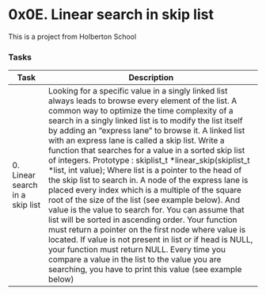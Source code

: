 # 0x0E. Linear search in skip list

This is a project from Holberton School


### Tasks

| Task | Description |
| --- | --- |
| 0. Linear search in a skip list | Looking for a specific value in a singly linked list always leads to browse every element of the list. A common way to optimize the time complexity of a search in a singly linked list is to modify the list itself by adding an “express lane” to browse it. A linked list with an express lane is called a skip list. Write a function that searches for a value in a sorted skip list of integers. Prototype : skiplist_t *linear_skip(skiplist_t *list, int value); Where list is a pointer to the head of the skip list to search in. A node of the express lane is placed every index which is a multiple of the square root of the size of the list (see example below). And value is the value to search for. You can assume that list will be sorted in ascending order. Your function must return a pointer on the first node where value is located. If value is not present in list or if head is NULL, your function must return NULL. Every time you compare a value in the list to the value you are searching, you have to print this value (see example below) |
